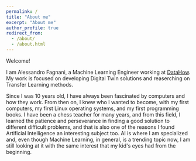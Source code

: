 ```yaml
---
permalink: /
title: "About me"
excerpt: "About me"
author_profile: true
redirect_from: 
  - /about/
  - /about.html
---
```


Welcome!

I am Alessandro Fagnani, a Machine Learning Engineer working at [DataHow](https://www.datahow.ch). 
My work is focused on developing Digital Twin solutions and reaserching on Transfer Learning methods.


Since I was 10 years old, I have always been fascinated by computers and how they work. From then
on, I knew who I wanted to become, with my first computers, my first Linux operating systems, and
my first programming books. I have been a chess teacher for many years, and from this field, I learned
the patience and perseverance in finding a good solution to different difficult problems, and that is also
one of the reasons I found Artificial Intelligence an interesting subject too.
AI is where I am specialized and, even though Machine Learning, in general, is a trending topic now, I
am still looking at it with the same interest that my kid's eyes had from the beginning.
